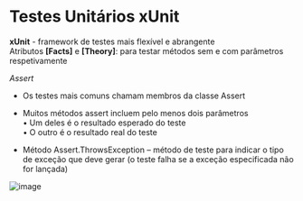 # Testes Unitários xUnit

**xUnit** - framework de testes mais flexível e abrangente  
Atributos **[Facts]** e **[Theory]**: para testar métodos sem e com parâmetros respetivamente 


*Assert*

- Os testes mais comuns chamam membros da classe Assert  
- Muitos métodos assert incluem pelo menos dois parâmetros  
 • Um deles é o resultado esperado do teste  
 • O outro é o resultado real do teste
   
- Método Assert.ThrowsException – método de teste para indicar o tipo de exceção que deve gerar (o teste falha se a exceção especificada não for lançada)
  
![image](https://github.com/RitAmaral/TestesUnitarios/assets/132366922/5bfa5824-ef05-41e1-a95a-5b64e72cc0ab)

